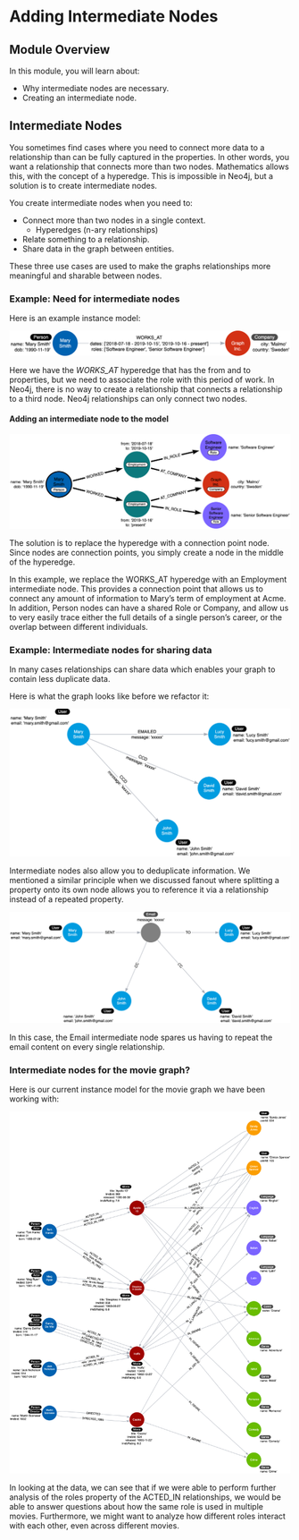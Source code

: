 # Adding Intermediate Nodes

## Module Overview

In this module, you will learn about:

- Why intermediate nodes are necessary.
- Creating an intermediate node.

## Intermediate Nodes

You sometimes find cases where you need to connect more data to a relationship than can be fully captured in the properties. In other words, you want a relationship that connects more than two nodes. Mathematics allows this, with the concept of a hyperedge. This is impossible in Neo4j, but a solution is to create intermediate nodes.

You create intermediate nodes when you need to:

- Connect more than two nodes in a single context.
  - Hyperedges (n-ary relationships)
- Relate something to a relationship.
- Share data in the graph between entities.

These three use cases are used to make the graphs relationships more meaningful and sharable between nodes.

### Example: Need for intermediate nodes

Here is an example instance model:

![img](./img/1.png)

Here we have the _WORKS_AT_ hyperedge that has the from and to properties, but we need to associate the role with this period of work. In Neo4j, there is no way to create a relationship that connects a relationship to a third node. Neo4j relationships can only connect two nodes.

#### Adding an intermediate node to the model

![img](./img/2.png)

The solution is to replace the hyperedge with a connection point node. Since nodes are connection points, you simply create a node in the middle of the hyperedge.

In this example, we replace the WORKS_AT hyperedge with an Employment intermediate node. This provides a connection point that allows us to connect any amount of information to Mary’s term of employment at Acme. In addition, Person nodes can have a shared Role or Company, and allow us to very easily trace either the full details of a single person’s career, or the overlap between different individuals.

### Example: Intermediate nodes for sharing data

In many cases relationships can share data which enables your graph to contain less duplicate data.

Here is what the graph looks like before we refactor it:

![img](./img/3.png)

Intermediate nodes also allow you to deduplicate information. We mentioned a similar principle when we discussed fanout where splitting a property onto its own node allows you to reference it via a relationship instead of a repeated property.

![img](./img/4.png)

In this case, the Email intermediate node spares us having to repeat the email content on every single relationship.

### Intermediate nodes for the movie graph?

Here is our current instance model for the movie graph we have been working with:

![img](./img/5.png)

In looking at the data, we can see that if we were able to perform further analysis of the roles property of the ACTED_IN relationships, we would be able to answer questions about how the same role is used in multiple movies. Furthermore, we might want to analyze how different roles interact with each other, even across different movies.

